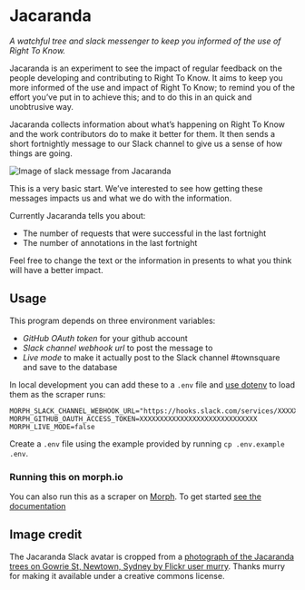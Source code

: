 # Jacaranda

*A watchful tree and slack messenger to keep you informed of the use of Right To Know.*

Jacaranda is an experiment to see the impact of regular feedback
on the people developing and contributing to Right To Know.
It aims to keep you more informed of the use and impact of Right To Know;
to remind you of the effort you’ve put in to achieve this; and to do this in an
quick and unobtrusive way.

Jacaranda collects information about what’s happening on Right To Know and
the work contributors do to make it better for them.
It then sends a short fortnightly message to our Slack channel
to give us a sense of how things are going.

![Image of slack message from Jacaranda](screenshot.jpg)

This is a very basic start.
We’ve interested to see how getting these messages impacts us
and what we do with the information.

Currently Jacaranda tells you about:

* The number of requests that were successful in the last fortnight
* The number of annotations in the last fortnight

Feel free to change the text or the information in presents to what you think
will have a better impact.

## Usage

This program depends on three environment variables:

* *GitHub OAuth token* for your github account
* *Slack channel webhook url* to post the message to
* *Live mode* to make it actually post to the Slack channel #townsquare and save to the database

In local development you can add these to a `.env` file
and [use dotenv](https://github.com/bkeepers/dotenv) to load them as the scraper runs:

```
MORPH_SLACK_CHANNEL_WEBHOOK_URL="https://hooks.slack.com/services/XXXXXXXXXXXXX"
MORPH_GITHUB_OAUTH_ACCESS_TOKEN=XXXXXXXXXXXXXXXXXXXXXXXXXXXXX
MORPH_LIVE_MODE=false
```

Create a `.env` file using the example provided by running `cp .env.example .env`.

### Running this on morph.io

You can also run this as a scraper on [Morph](https://morph.io).
To get started [see the documentation](https://morph.io/documentation)

## Image credit

The Jacaranda Slack avatar is cropped from a [photograph of the Jacaranda trees on
Gowrie St, Newtown, Sydney by Flickr user
murry](https://www.flickr.com/photos/hopeless128/15808564051/in/photolist-aCSCXw-q8S).
Thanks murry for making it available under a creative commons license.
